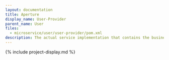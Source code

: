 ```yaml
---
layout: documentation
title: Aperture
display_name: User-Provider
parent_name: User
files:
  - microservice/user/user-provider/pom.xml
description: The actual service implementation that contains the business logic and data access layer.
---
```

{% include project-display.md %}